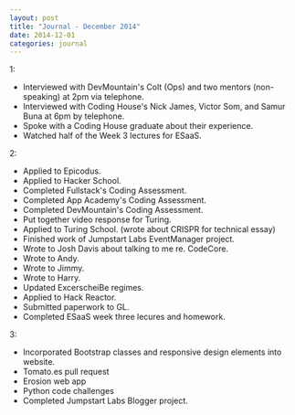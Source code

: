 ```yaml
---
layout: post
title: "Journal - December 2014"
date: 2014-12-01
categories: journal
---
```


1:
* Interviewed with DevMountain's Colt (Ops) and two mentors (non-speaking) at 2pm via telephone.
* Interviewed with Coding House's Nick James, Victor Som, and Samur Buna at 6pm by telephone.
* Spoke with a Coding House graduate about their experience.
* Watched half of the Week 3 lectures for ESaaS.

2:
+ Applied to Epicodus.
+ Applied to Hacker School.
+ Completed Fullstack's Coding Assessment.
+ Completed App Academy's Coding Assessment.
+ Completed DevMountain's Coding Assessment.
+ Put together video response for Turing.
+ Applied to Turing School. (wrote about CRISPR for technical essay)
+ Finished work of Jumpstart Labs EventManager project.
+ Wrote to Josh Davis about talking to me re. CodeCore.
+ Wrote to Andy.
+ Wrote to Jimmy.
+ Wrote to Harry.
+ Updated ExcerscheiBe regimes.
+ Applied to Hack Reactor.
+ Submitted paperwork to GL.
+ Completed ESaaS week three lecures and homework.

3:
+ Incorporated Bootstrap classes and responsive design elements into website.
+ Tomato.es pull request
+ Erosion web app
+ Python code challenges
+ Completed Jumpstart Labs Blogger project.
